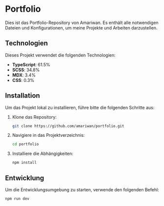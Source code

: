 # Portfolio

Dies ist das Portfolio-Repository von Amariwan. Es enthält alle notwendigen Dateien und Konfigurationen, um meine Projekte und Arbeiten darzustellen.

## Technologien

Dieses Projekt verwendet die folgenden Technologien:

-    **TypeScript**: 61.5%
-    **SCSS**: 34.8%
-    **MDX**: 3.4%
-    **CSS**: 0.3%

## Installation

Um das Projekt lokal zu installieren, führe bitte die folgenden Schritte aus:

1. Klone das Repository:
     ```bash
     git clone https://github.com/amariwan/portfolio.git
     ```
2. Navigiere in das Projektverzeichnis:
     ```bash
     cd portfolio
     ```
3. Installiere die Abhängigkeiten:
     ```bash
     npm install
     ```

## Entwicklung

Um die Entwicklungsumgebung zu starten, verwende den folgenden Befehl:

```bash
npm run dev
```
